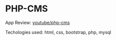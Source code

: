 # PHP-CMS

App Review: [youtube/php-cms](https://www.youtube.com/watch?v=MF2um0Prxs8&feature=youtu.be)

Techologies used: html, css, bootstrap, php, mysql
